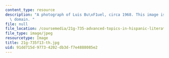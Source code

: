 ```yaml
---
content_type: resource
description: "A photograph of Luis Bu\xF1uel, circa 1968. This image is in the public\
  \ domain. "
file: null
file_location: /coursemedia/21g-735-advanced-topics-in-hispanic-literature-and-film-the-films-of-luis-bunuel-fall-2013/91dd715d97734202db3df7e4888085e2_21g-735f13-th.jpg
file_type: image/jpeg
resourcetype: Image
title: 21g-735f13-th.jpg
uid: 91dd715d-9773-4202-db3d-f7e4888085e2
---
```

